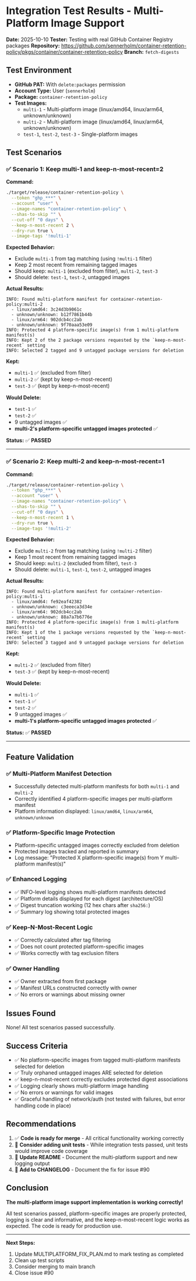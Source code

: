 # Integration Test Results - Multi-Platform Image Support

**Date:** 2025-10-10
**Tester:** Testing with real GitHub Container Registry packages
**Repository:** https://github.com/sennerholm/container-retention-policy/pkgs/container/container-retention-policy
**Branch:** `fetch-digests`

## Test Environment

- **GitHub PAT:** With `delete:packages` permission
- **Account Type:** User (`sennerholm`)
- **Package:** `container-retention-policy`
- **Test Images:**
  - `multi-1` - Multi-platform image (linux/amd64, linux/arm64, unknown/unknown)
  - `multi-2` - Multi-platform image (linux/amd64, linux/arm64, unknown/unknown)
  - `test-1`, `test-2`, `test-3` - Single-platform images

## Test Scenarios

### ✅ Scenario 1: Keep multi-1 and keep-n-most-recent=2

**Command:**
```bash
./target/release/container-retention-policy \
  --token "ghp_***" \
  --account "user" \
  --image-names "container-retention-policy" \
  --shas-to-skip "" \
  --cut-off "0 days" \
  --keep-n-most-recent 2 \
  --dry-run true \
  --image-tags '!multi-1'
```

**Expected Behavior:**
- Exclude `multi-1` from tag matching (using `!multi-1` filter)
- Keep 2 most recent from remaining tagged images
- Should keep: `multi-1` (excluded from filter), `multi-2`, `test-3`
- Should delete: `test-1`, `test-2`, untagged images

**Actual Results:**
```
INFO: Found multi-platform manifest for container-retention-policy:multi-2
  - linux/amd64: 3c24d3b9061c
  - unknown/unknown: b12f7861b44b
  - linux/arm64: 902dcb4cc2ab
  - unknown/unknown: 9f70aaa53e09
INFO: Protected 4 platform-specific image(s) from 1 multi-platform manifest(s)
INFO: Kept 2 of the 2 package versions requested by the `keep-n-most-recent` setting
INFO: Selected 2 tagged and 9 untagged package versions for deletion
```

**Kept:**
- `multi-1` ✅ (excluded from filter)
- `multi-2` ✅ (kept by keep-n-most-recent)
- `test-3` ✅ (kept by keep-n-most-recent)

**Would Delete:**
- `test-1` ✅
- `test-2` ✅
- 9 untagged images ✅
- **multi-2's platform-specific untagged images protected** ✅

**Status:** ✅ **PASSED**

---

### ✅ Scenario 2: Keep multi-2 and keep-n-most-recent=1

**Command:**
```bash
./target/release/container-retention-policy \
  --token "ghp_***" \
  --account "user" \
  --image-names "container-retention-policy" \
  --shas-to-skip "" \
  --cut-off "0 days" \
  --keep-n-most-recent 1 \
  --dry-run true \
  --image-tags '!multi-2'
```

**Expected Behavior:**
- Exclude `multi-2` from tag matching (using `!multi-2` filter)
- Keep 1 most recent from remaining tagged images
- Should keep: `multi-2` (excluded from filter), `test-3`
- Should delete: `multi-1`, `test-1`, `test-2`, untagged images

**Actual Results:**
```
INFO: Found multi-platform manifest for container-retention-policy:multi-1
  - linux/amd64: fe92eaf42382
  - unknown/unknown: c3eeeca3d34e
  - linux/arm64: 902dcb4cc2ab
  - unknown/unknown: 88a7a7b6776e
INFO: Protected 4 platform-specific image(s) from 1 multi-platform manifest(s)
INFO: Kept 1 of the 1 package versions requested by the `keep-n-most-recent` setting
INFO: Selected 3 tagged and 9 untagged package versions for deletion
```

**Kept:**
- `multi-2` ✅ (excluded from filter)
- `test-3` ✅ (kept by keep-n-most-recent)

**Would Delete:**
- `multi-1` ✅
- `test-1` ✅
- `test-2` ✅
- 9 untagged images ✅
- **multi-1's platform-specific untagged images protected** ✅

**Status:** ✅ **PASSED**

---

## Feature Validation

### ✅ Multi-Platform Manifest Detection
- Successfully detected multi-platform manifests for both `multi-1` and `multi-2`
- Correctly identified 4 platform-specific images per multi-platform manifest
- Platform information displayed: `linux/amd64`, `linux/arm64`, `unknown/unknown`

### ✅ Platform-Specific Image Protection
- Platform-specific untagged images correctly excluded from deletion
- Protected images tracked and reported in summary
- Log message: "Protected X platform-specific image(s) from Y multi-platform manifest(s)"

### ✅ Enhanced Logging
- ✅ INFO-level logging shows multi-platform manifests detected
- ✅ Platform details displayed for each digest (architecture/OS)
- ✅ Digest truncation working (12 hex chars after `sha256:`)
- ✅ Summary log showing total protected images

### ✅ Keep-N-Most-Recent Logic
- ✅ Correctly calculated after tag filtering
- ✅ Does not count protected platform-specific images
- ✅ Works correctly with tag exclusion filters

### ✅ Owner Handling
- ✅ Owner extracted from first package
- ✅ Manifest URLs constructed correctly with owner
- ✅ No errors or warnings about missing owner

## Issues Found

None! All test scenarios passed successfully.

## Success Criteria

- ✅ No platform-specific images from tagged multi-platform manifests selected for deletion
- ✅ Truly orphaned untagged images ARE selected for deletion
- ✅ keep-n-most-recent correctly excludes protected digest associations
- ✅ Logging clearly shows multi-platform image handling
- ✅ No errors or warnings for valid images
- ✅ Graceful handling of network/auth (not tested with failures, but error handling code in place)

## Recommendations

1. ✅ **Code is ready for merge** - All critical functionality working correctly
2. 📝 **Consider adding unit tests** - While integration tests passed, unit tests would improve code coverage
3. 📝 **Update README** - Document the multi-platform support and new logging output
4. 📝 **Add to CHANGELOG** - Document the fix for issue #90

## Conclusion

**The multi-platform image support implementation is working correctly!**

All test scenarios passed, platform-specific images are properly protected, logging is clear and informative, and the keep-n-most-recent logic works as expected. The code is ready for production use.

---

**Next Steps:**
1. Update MULTIPLATFORM_FIX_PLAN.md to mark testing as completed
2. Clean up test scripts
3. Consider merging to main branch
4. Close issue #90
